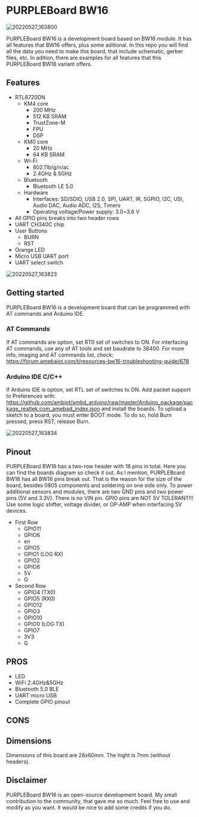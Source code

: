 # PURPLEBoard BW16

![20220527_163800](https://user-images.githubusercontent.com/30090189/170722668-34a4be9d-adce-429b-aca4-43f00e78071a.jpg)

PURPLEBoard BW16 is a development board based on BW16 module. It has all features that BW16 offers, plus some aditional. In this repo you will find all the data you need to make this board, that include schematic, gerber files, etc. In adition, there are examples for all features that this PURPLEBoard BW16 variant offers.
## Features

* RTL8720DN
  * KM4 core
    * 200 MHz
    * 512 KB SRAM
    * TrustZone-M
    * FPU
    * DSP
  * KM0 core
    * 20 MHz
    * 64 KB SRAM
  * Wi-Fi
    * 802.11b/g/n/ac
    * 2.4GHz & 5GHz
  * Bluetooth
    * Bluetooth LE 5.0
  * Hardware
    * Interfaces: SD/SDIO, USB 2.0, SPI, UART, IR, SGPIO, I2C, USI, Audio DAC, Audio ADC, I2S, Timers
    * Operating voltage/Power supply: 3.0~3.6 V
* All GPIO pins breaks into two header rows
* UART CH340C chip
* User Buttons
  * BURN
  * RST
* Orange LED
* Micro USB UART port
* UART select switch

![20220527_163823](https://user-images.githubusercontent.com/30090189/170724443-bb44c223-ce93-4176-884c-e66b2f017f8a.jpg)

## Getting started

PURPLEBoard BW16 is a development board that can be programmed with AT commands and Arduino IDE.

### AT Commands

If AT commands are option, set RT0 set of switches to ON. For interfacing AT commands, use any of AT tools and set baudrate to 38400. For more info, imaging and AT commands list, check:
https://forum.amebaiot.com/t/resources-bw16-troubleshooting-guide/678

### Arduino IDE C/C++

If Arduino IDE is option, set RTL set of switches to ON. Add packet support to Preferences with:
https://github.com/ambiot/ambd_arduino/raw/master/Arduino_package/package_realtek.com_amebad_index.json
and install the boards. To upload a sketch to a board, you must enter BOOT mode. To do so, hold Burn pressed, press RST, release Burn.

![20220527_163834](https://user-images.githubusercontent.com/30090189/170725705-e39af36b-ba91-4c30-8705-5acd50597a85.jpg)


## Pinout

PURPLEBoard BW16 has a two-row header with 18 pins in total. Here you can find the boards diagram so check it out. As I mention, PURPLEBoard BW16 has all BW16 pins break out. That is the reason for the size of the board, besides 0805 components and soldering on one side only. To power additional sensors and modules, there are two GND pins and two power pins (5V and 3.3V). There is no VIN pin. GPIO pins are NOT 5V TOLERANT!!! Use some logic shifter, voltage divider, or OP-AMP when interfacing 5V devices.

* First Row
  * GPIO11
  * GPIO6
  * en
  * GPIO5
  * GPIO1 (LOG RX)
  * GPIO2
  * GPIO8
  * 5V
  * G
* Second Row
  * GPIO4 (TX0)
  * GPIO5 (RX0)
  * GPIO12
  * GPIO3
  * GPIO10
  * GPIO0 (LOG TX)
  * GPIO7
  * 3V3
  * G

## PROS

* LED
* WiFi 2.4GHz&5GHz
* Bluetooth 5.0 BLE
* UART micro USB
* Complete GPIO pinout

## CONS

## Dimensions

Dimensions of this board are 28x60mm. The hight is 7mm (without headers).

## Disclaimer

PURPLEBoard BW16 is an open-source development board. My small contribution to the community, that gave me so much. Feel free to use and modify as you want. It would be nice to add some credits if you do.
